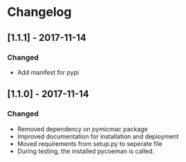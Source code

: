 # Changelog

## [1.1.1] - 2017-11-14

### Changed
- Add manifest for pypi

## [1.1.0] - 2017-11-14

### Changed
- Removed dependency on pymicmac package
- Improved documentation for installation and deployment
- Moved requirements from setup.py to seperate file
- During testing, the installed pycoeman is called.
